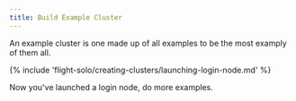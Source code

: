 ```yaml
---
title: Build Example Cluster 
---
```


An example cluster is one made up of all examples to be the most examply of them all.

{% include 'flight-solo/creating-clusters/launching-login-node.md' %}

Now you've launched a login node, do more examples.
